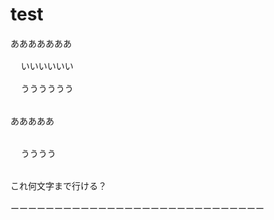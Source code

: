 # test
<pre>
あああああああ

  いいいいいい

  うううううう


あああああ


  うううう


これ何文字まで行ける？

ーーーーーーーーーーーーーーーーーーーーーーーーーーーーー
</pre>
